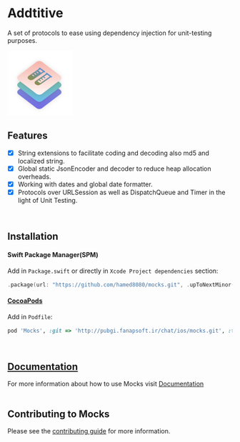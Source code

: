 # Addtitive
A set of protocols to ease using dependency injection for unit-testing purposes.

<img src="https://github.com/hamed8080/mocks/raw/main/images/icon.png"  width="146" height="146">

## Features

- [x] String extensions to facilitate coding and decoding also md5 and localized string.
- [x] Global static JsonEncoder and decoder to reduce heap allocation overheads.
- [x] Working with dates and global date formatter.
- [x] Protocols over URLSession as well as DispatchQueue and Timer in the light of Unit Testing. 
<br/>

## Installation

#### Swift Package Manager(SPM) 

Add in `Package.swift` or directly in `Xcode Project dependencies` section:

```swift
.package(url: "https://github.com/hamed8080/mocks.git", .upToNextMinor(from: "1.0.1")),
```

#### [CocoaPods](https://cocoapods.org) 

Add in `Podfile`:

```ruby
pod 'Mocks', :git => 'http://pubgi.fanapsoft.ir/chat/ios/mocks.git', :tag => '1.0.1'
```
<br/>

## [Documentation](https://hamed8080.github.io/mocks/mocks/documentation/mocks/)
For more information about how to use Mocks visit [Documentation](https://hamed8080.github.io/mocks/mocks/documentation/mocks/) 
<br/>
<br/>

## Contributing to Mocks
Please see the [contributing guide](/CONTRIBUTING.md) for more information.

<!-- Copyright (c) 2021-2022 Apple Inc and the Swift Project authors. All Rights Reserved. -->

